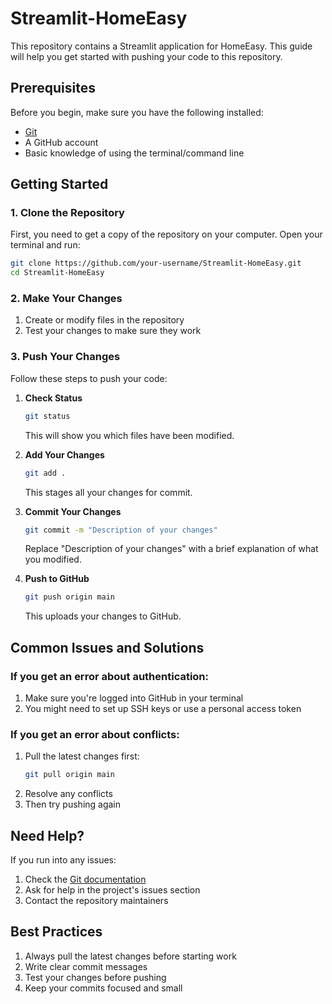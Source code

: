 # Streamlit-HomeEasy

This repository contains a Streamlit application for HomeEasy. This guide will help you get started with pushing your code to this repository.

## Prerequisites

Before you begin, make sure you have the following installed:
- [Git](https://git-scm.com/downloads)
- A GitHub account
- Basic knowledge of using the terminal/command line

## Getting Started

### 1. Clone the Repository

First, you need to get a copy of the repository on your computer. Open your terminal and run:

```bash
git clone https://github.com/your-username/Streamlit-HomeEasy.git
cd Streamlit-HomeEasy
```

### 2. Make Your Changes

1. Create or modify files in the repository
2. Test your changes to make sure they work

### 3. Push Your Changes

Follow these steps to push your code:

1. **Check Status**
   ```bash
   git status
   ```
   This will show you which files have been modified.

2. **Add Your Changes**
   ```bash
   git add .
   ```
   This stages all your changes for commit.

3. **Commit Your Changes**
   ```bash
   git commit -m "Description of your changes"
   ```
   Replace "Description of your changes" with a brief explanation of what you modified.

4. **Push to GitHub**
   ```bash
   git push origin main
   ```
   This uploads your changes to GitHub.

## Common Issues and Solutions

### If you get an error about authentication:
1. Make sure you're logged into GitHub in your terminal
2. You might need to set up SSH keys or use a personal access token

### If you get an error about conflicts:
1. Pull the latest changes first:
   ```bash
   git pull origin main
   ```
2. Resolve any conflicts
3. Then try pushing again

## Need Help?

If you run into any issues:
1. Check the [Git documentation](https://git-scm.com/doc)
2. Ask for help in the project's issues section
3. Contact the repository maintainers

## Best Practices

1. Always pull the latest changes before starting work
2. Write clear commit messages
3. Test your changes before pushing
4. Keep your commits focused and small

